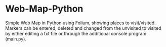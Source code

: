 # Web-Map-Python
 Simple Web Map in Python using Folium, showing places to visit/visited. Markers can be entered, deleted and changed from the unvisited to visited by either editing a txt file or through the additional console program (main.py).
